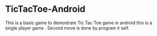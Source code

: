 # TicTacToe-Android
This is a basic game to demostrate Tic Tac Toe game in android this is a single player game . Second move is done by program it self.

